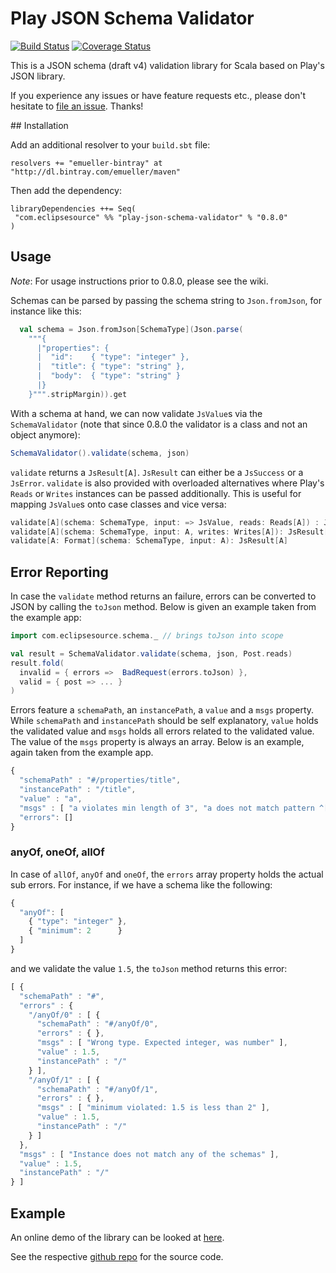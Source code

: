 # Play JSON Schema Validator

[![Build Status](https://travis-ci.org/eclipsesource/play-json-schema-validator.svg?branch=master)](https://travis-ci.org/eclipsesource/play-json-schema-validator) [![Coverage Status](https://coveralls.io/repos/eclipsesource/play-json-schema-validator/badge.svg?branch=master&service=github)](https://coveralls.io/github/eclipsesource/play-json-schema-validator?branch=master)

This is a JSON schema (draft v4) validation library for Scala based on Play's JSON library.

If you experience any issues or have feature requests etc., please don't hesitate to [file an issue](https://github.com/eclipsesource/play-json-schema-validator/issues/new). Thanks!

<a name="Installation">
## Installation

Add an additional resolver to your `build.sbt` file:

```
resolvers += "emueller-bintray" at "http://dl.bintray.com/emueller/maven"
```

Then add the dependency:

```
libraryDependencies ++= Seq(
 "com.eclipsesource" %% "play-json-schema-validator" % "0.8.0"
)
```
 
 
## Usage

*Note*: For usage instructions prior to 0.8.0, please see the wiki.

Schemas can be parsed by passing the schema string to `Json.fromJson`, for instance like this:

```Scala
  val schema = Json.fromJson[SchemaType](Json.parse(
    """{
      |"properties": {
      |  "id":    { "type": "integer" },
      |  "title": { "type": "string" },
      |  "body":  { "type": "string" }
      |}
    }""".stripMargin)).get
```

With a schema at hand, we can now validate `JsValue`s via the `SchemaValidator` (note that since 0.8.0 the validator
is a class and not an object anymore):

```Scala 
SchemaValidator().validate(schema, json)
```

`validate` returns a `JsResult[A]`. `JsResult` can either be a `JsSuccess` or a `JsError`.
`validate` is also provided with overloaded alternatives where Play's `Reads` or `Writes` instances can be passed additionally. 
This is useful for mapping `JsValue`s onto case classes and vice versa:

```Scala
validate[A](schema: SchemaType, input: => JsValue, reads: Reads[A]) : JsResult[A]
validate[A](schema: SchemaType, input: A, writes: Writes[A]): JsResult[JsValue] 
validate[A: Format](schema: SchemaType, input: A): JsResult[A] 
```

## Error Reporting

In case the `validate` method returns an failure, errors can be converted to JSON by calling the `toJson` method.
Below is given an example taken from the example app:

```Scala
import com.eclipsesource.schema._ // brings toJson into scope

val result = SchemaValidator.validate(schema, json, Post.reads)
result.fold(
  invalid = { errors =>  BadRequest(errors.toJson) },
  valid = { post => ... } 
)
```

Errors feature a `schemaPath`, an `instancePath`, a `value` and a `msgs` property. While `schemaPath` and `instancePath` should be self explanatory, `value` holds the validated value and `msgs` holds all errors related to the validated value. The value of the `msgs` property is always an array. Below is an example, again taken from the example app.

```Javascript
{
  "schemaPath" : "#/properties/title",
  "instancePath" : "/title",
  "value" : "a",
  "msgs" : [ "a violates min length of 3", "a does not match pattern ^[A-Z].*" ],
  "errors": []
}
```

### anyOf, oneOf, allOf 
In case of `allOf`, `anyOf` and `oneOf`,  the `errors` array property holds the actual sub errors. For instance, if we have a schema like the following:

```Javascript
{
  "anyOf": [
    { "type": "integer" },
    { "minimum": 2      }
  ]
}
```
and we validate the value `1.5`, the `toJson` method returns this error: 

```Javascript
[ {
  "schemaPath" : "#",
  "errors" : {
    "/anyOf/0" : [ {
      "schemaPath" : "#/anyOf/0",
      "errors" : { },
      "msgs" : [ "Wrong type. Expected integer, was number" ],
      "value" : 1.5,
      "instancePath" : "/"
    } ],
    "/anyOf/1" : [ {
      "schemaPath" : "#/anyOf/1",
      "errors" : { },
      "msgs" : [ "minimum violated: 1.5 is less than 2" ],
      "value" : 1.5,
      "instancePath" : "/"
    } ]
  },
  "msgs" : [ "Instance does not match any of the schemas" ],
  "value" : 1.5,
  "instancePath" : "/"
} ]
```

## Example

An online demo of the library can be looked at [here](http://play-json-schema-validator.herokuapp.com/).

See the respective [github repo](https://github.com/edgarmueller/schema-validator-web) for the source code.
